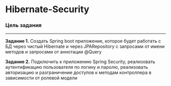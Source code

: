# Hibernate-Security
### Цель задания
____

**Задание 1.** Создать Spring boot приложение, которое будет работать с БД через чистый Hibernate и через JPARepository с запросами от имени методов и запросами от аннотации  @Query

**Задание 2.** Подключить к приложению Spring Security, реализовать аутентификацию пользователя по логину и паролю, реализовать авторизацию и разграничение доступов к методам контроллера в зависимости от ролевой модели
